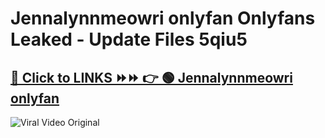 
 # Jennalynnmeowri onlyfan Onlyfans Leaked - Update Files 5qiu5

## <h2><a href="https://clipsfans.com/Jennalynnmeowri_onlyfan&ref=git">🔗 Click to LINKS ⏩⏩ 👉 🟢 Jennalynnmeowri onlyfan </a></h2>

<a href="https://clipsfans.com/Jennalynnmeowri_onlyfan&ref=git" rel="nofollow" data-target="animated-image.originalLink"><img src="https://i.ibb.co.com/xMMVF88/686577567.gif" alt="Viral Video Original" style="max-width: 100%; display: inline-block;" data-target="animated-image.originalImage"></a>

